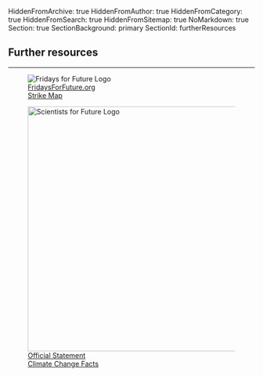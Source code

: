 HiddenFromArchive: true
HiddenFromAuthor: true
HiddenFromCategory: true
HiddenFromSearch: true
HiddenFromSitemap: true
NoMarkdown: true
Section: true
SectionBackground: primary
SectionId: furtherResources

<div class="row justify-content-center mb-5">
  <div class="col-lg-8 text-center">
    <h2 class="mt-0">Further resources</h2>
    <hr class="divider light my-4">
  </div>
</div>
<div class="row justify-content-center">
  <div class="col-xl-4 col-lg-4 col-md-5 col-sm-7 col-7 mx-5">
    <figure class="figure">
      <img src="/user/uploads/img/logos/FFF_Logo.png" class="figure-img img-fluid" alt="Fridays for Future Logo">
      <a target="_blank" rel="noopener noreferrer" href="https://fridaysforfuture.org"><figcaption class="text-center text-white">FridaysForFuture.org</figcaption></a>
      <a target="_blank" rel="noopener noreferrer" href="https://fridaysforfuture.org/events/map"><figcaption class="text-center text-white">Strike Map</figcaption></a>
    </figure>
  </div>
  <div class="col-xl-4 col-lg-4 col-md-5 col-sm-7 col-7 mx-5">
    <figure class="figure">
      <img src="/user/uploads/files/logos/sf4_logo.svg" width="500px" class="figure-img img-fluid" alt="Scientists for Future Logo">
      <a target="_blank" rel="noopener noreferrer" href="https://scientists4future.org/we-are/initial-statement/"><figcaption class="text-center text-white">Official Statement</figcaption></a>
      <a target="_blank" rel="noopener noreferrer" href="https://scientists4future.org/we-are/facts/"><figcaption class="text-center text-white">Climate Change Facts</figcaption></a>
    </figure>
  </div>
</div>
